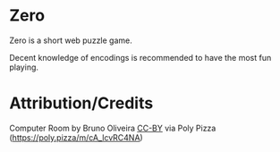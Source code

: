 # Zero
Zero is a short web puzzle game. 

Decent knowledge of encodings is recommended to have the most fun playing.

# Attribution/Credits
Computer Room by Bruno Oliveira [CC-BY](https://creativecommons.org/licenses/by/3.0/) via Poly Pizza (https://poly.pizza/m/cA_lcvRC4NA)